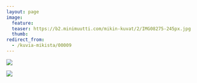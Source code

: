```yaml
---
layout: page
image:
  feature:
  teaser: https://b2.minimuutti.com/mikin-kuvat/2/IMG08275-245px.jpg
  thumb:
redirect_from:
  - /kuvia-mikista/00009
---
```


![](https://b2.minimuutti.com/mikin-kuvat/2/IMG08275-800px.jpg)

![](https://b2.minimuutti.com/mikin-kuvat/2/IMG08280-800px.jpg)
